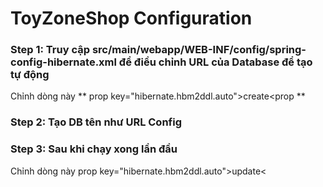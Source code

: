 # ToyZoneShop Configuration

### Step 1: Truy cập src/main/webapp/WEB-INF/config/spring-config-hibernate.xml để điều chỉnh URL của Database để tạo tự động
Chỉnh dòng này ** prop key="hibernate.hbm2ddl.auto">create<prop **

### Step 2: Tạo DB tên như URL Config
### Step 3: Sau khi chạy xong lần đầu 
Chỉnh dòng này prop key="hibernate.hbm2ddl.auto">update<

